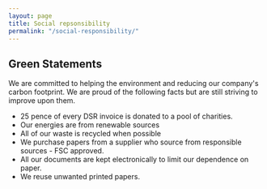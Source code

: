 ```yaml
---
layout: page
title: Social repsonsibility
permalink: "/social-responsibility/"
---
```



Green Statements
------
We are committed to helping the environment and reducing our company's carbon footprint.
We are proud of the following facts but are still striving to improve upon them.

* 25 pence of every DSR invoice is donated to a pool of charities.
* Our energies are from renewable sources
* All of our waste is recycled when possible
* We purchase papers from a supplier who source from responsible sources - FSC approved.
* All our documents are kept electronically to limit our dependence on paper.
* We reuse unwanted printed papers.

